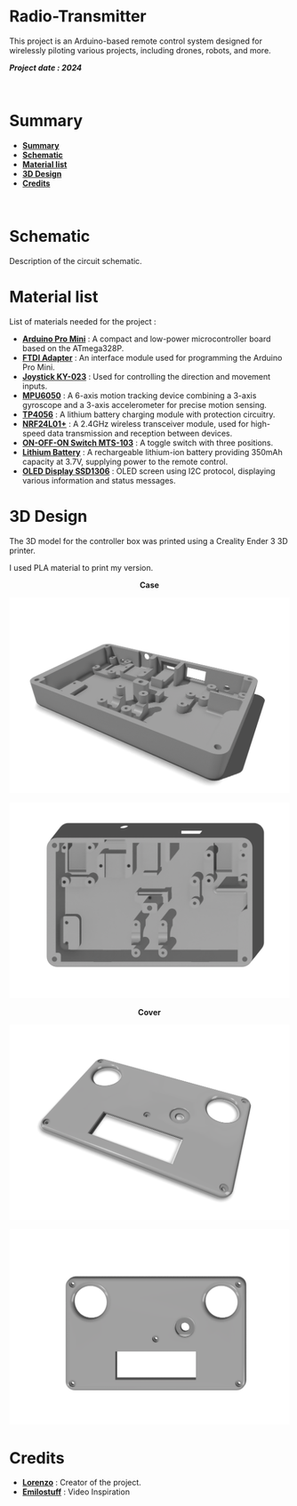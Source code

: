 # Radio-Transmitter
This project is an Arduino-based remote control system designed for wirelessly piloting various projects, including drones, robots, and more.

***Project date : 2024***

<br/>

# Summary

* **[Summary](#summary)**
* **[Schematic](#schematic)**
* **[Material list](#material-list)**
* **[3D Design](#3d-design)**
* **[Credits](#credits)**

<br/>

# Schematic
Description of the circuit schematic.

# Material list

List of materials needed for the project :

* [**Arduino Pro Mini**](https://docs.arduino.cc/retired/boards/arduino-pro-mini/) : A compact and low-power microcontroller board based on the ATmega328P.
* [**FTDI Adapter**](https://ftdichip.com/wp-content/uploads/2020/08/DS_FT232R.pdf) : An interface module used for programming the Arduino Pro Mini.
* [**Joystick KY-023**](https://naylampmechatronics.com/img/cms/Datasheets/000036%20-%20datasheet%20KY-023-Joy-IT.pdf) :  Used for controlling the direction and movement inputs.
* [**MPU6050**](https://invensense.tdk.com/wp-content/uploads/2015/02/MPU-6000-Datasheet1.pdf) : A 6-axis motion tracking device combining a 3-axis gyroscope and a 3-axis accelerometer for precise motion sensing.
* [**TP4056**](https://dlnmh9ip6v2uc.cloudfront.net/datasheets/Prototyping/TP4056.pdf) : A lithium battery charging module with protection circuitry.
* [**NRF24L01+**](https://www.sparkfun.com/datasheets/Components/SMD/nRF24L01Pluss_Preliminary_Product_Specification_v1_0.pdf) : A 2.4GHz wireless transceiver module, used for high-speed data transmission and reception between devices.
* [**ON-OFF-ON Switch MTS-103**](https://www.electronicoscaldas.com/datasheet/MTS-SMTS-Series.pdf) : A toggle switch with three positions.
* [**Lithium Battery**](https://fr.aliexpress.com/item/1005006163347585.html?spm=a2g0o.order_list.order_list_main.541.bad55e5bJhcdJm&gatewayAdapt=glo2fra) : A rechargeable lithium-ion battery providing 350mAh capacity at 3.7V, supplying power to the remote control.
* [**OLED Display SSD1306**](https://cdn-shop.adafruit.com/datasheets/SSD1306.pdf) : OLED screen using I2C protocol, displaying various information and status messages.

# 3D Design

The 3D model for the controller box was printed using a Creality Ender 3 3D printer. 

I used PLA material to print my version.

<p align="center"><b>Case</b></p>
<p align="center">
	<img src="images/case.PNG" width="550">
</p>

<p align="center">
	<img src="images/case_top.PNG" width="550">
</p>

<p align="center"><b>Cover</b></p>
<p align="center">
	<img src="images/cover.PNG" width="550">
</p>

<p align="center">
	<img src="images/cover_top.PNG" width="550">
</p>

#  Credits
* [**Lorenzo**](https://github.com/MrZouu) : Creator of the project.
* [**Emilostuff**](https://www.youtube.com/watch?v=I6TKGMbHcfo&list=WL&index=1&t=24s) : Video Inspiration
